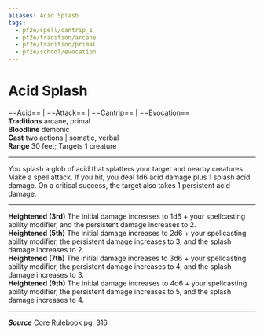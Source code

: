 ```yaml
---
aliases: Acid Splash
tags:
  - pf2e/spell/cantrip_1
  - pf2e/tradition/arcane
  - pf2e/tradition/primal
  - pf2e/school/evocation
---
```


# Acid Splash

==[Acid](Acid.md)== | ==[Attack](Attack.md)== | ==[Cantrip](Cantrip.md)== | ==[Evocation](Evocation.md)==  
__Traditions__ arcane, primal  
__Bloodline__ demonic  
__Cast__ two actions | somatic, verbal  
__Range__ 30 feet; Targets 1 creature

---

You splash a glob of acid that splatters your target and nearby creatures. Make a spell attack. If you hit, you deal 1d6 acid damage plus 1 splash acid damage. On a critical success, the target also takes 1 persistent acid damage.

---

__Heightened (3rd)__ The initial damage increases to 1d6 + your spellcasting ability modifier, and the persistent damage increases to 2.  
__Heightened (5th)__ The initial damage increases to 2d6 + your spellcasting ability modifier, the persistent damage increases to 3, and the splash damage increases to 2.  
__Heightened (7th)__ The initial damage increases to 3d6 + your spellcasting ability modifier, the persistent damage increases to 4, and the splash damage increases to 3.  
__Heightened (9th)__ The initial damage increases to 4d6 + your spellcasting ability modifier, the persistent damage increases to 5, and the splash damage increases to 4.

---

___Source___ Core Rulebook pg. 316
